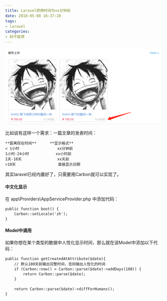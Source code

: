 ```yaml
---
title: Laravel转换时间为xx分钟前
date: 2018-05-08 16:37:28
tags:
- laravel
categories:
- 码不能停
---
```


![示意图](/images/time.png)

<!--more-->

比如说有这样一个需求：一篇文章的发表时间：

```
**距离现在时间**      **显示格式**
< 1小时                 xx分钟前
1小时-24小时            xx小时前 
1天-10天                xx天前
>10天                   直接显示日期
```



其实laravel已经内置好了，只需要用Carbon就可以实现了。

#### 中文化显示
在 app\Providers\AppServiceProvider.php 中添加代码：
```
public function boot() {
    Carbon::setLocale('zh');
}
```

#### Model中调用
如果你想在某个类型的数据中人性化显示时间，那么就在该Model中添加以下代码：

```
public function getCreatedAtAttribute($date){
    // 默认100天前输出完整时间，否则输出人性化的时间
    if (Carbon::now() > Carbon::parse($date)->addDays(100)) {
        return Carbon::parse($date);
    }

    return Carbon::parse($date)->diffForHumans();
}
```
